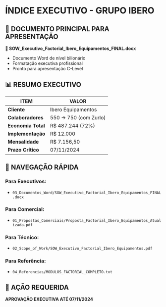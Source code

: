 # ÍNDICE EXECUTIVO - GRUPO IBERO

## 🎯 DOCUMENTO PRINCIPAL PARA APRESENTAÇÃO
**📄 SOW_Executivo_Factorial_Ibero_Equipamentos_FINAL.docx**
- Documento Word de nível bilionário
- Formatação executiva profissional
- Pronto para apresentação C-Level

## 📊 RESUMO EXECUTIVO

| **ITEM** | **VALOR** |
|----------|-----------|
| **Cliente** | Ibero Equipamentos |
| **Colaboradores** | 550 → 750 (com Zurlo) |
| **Economia Total** | R$ 487.244 (72%) |
| **Implementação** | R$ 12.000 |
| **Mensalidade** | R$ 7.156,50 |
| **Prazo Crítico** | 07/11/2024 |

## 📁 NAVEGAÇÃO RÁPIDA

### Para Executivos:
- `03_Documentos_Word/SOW_Executivo_Factorial_Ibero_Equipamentos_FINAL.docx`

### Para Comercial:
- `01_Propostas_Comerciais/Proposta_Factorial_Ibero_Equipamentos_Atualizada.pdf`

### Para Técnico:
- `02_Scope_of_Work/SOW_Executivo_Factorial_Ibero_Equipamentos.pdf`

### Para Referência:
- `04_Referencias/MODULOS_FACTORIAL_COMPLETO.txt`

## 🚨 AÇÃO REQUERIDA
**APROVAÇÃO EXECUTIVA ATÉ 07/11/2024**
